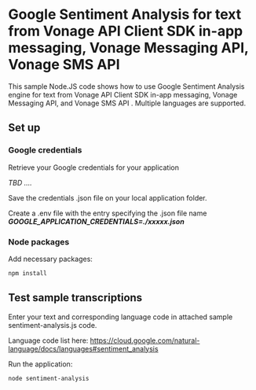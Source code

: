 # Google Sentiment Analysis for text from Vonage API Client SDK in-app messaging, Vonage Messaging API, Vonage SMS API

This sample Node.JS code shows how to use Google Sentiment Analysis engine for text from Vonage API Client SDK in-app messaging, Vonage Messaging API, and Vonage SMS API . Multiple languages are supported.

## Set up

### Google credentials

Retrieve your Google credentials for your application

_TBD ...._

Save the credentials .json file on your local application folder.

Create a .env file with the entry specifying the .json file name</br>
**_GOOGLE_APPLICATION_CREDENTIALS=./xxxxx.json_**

### Node packages

Add necessary packages:
```bash
npm install
```

## Test sample transcriptions

Enter your text and corresponding language code in attached sample sentiment-analysis.js code.

Language code list here: https://cloud.google.com/natural-language/docs/languages#sentiment_analysis

Run the application:
```bash
node sentiment-analysis
```


